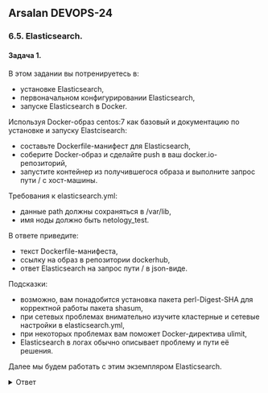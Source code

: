 ## Arsalan DEVOPS-24

### 6.5. Elasticsearch. 

#### Задача 1.

В этом задании вы потренируетесь в:
* установке Elasticsearch,
* первоначальном конфигурировании Elasticsearch,
* запуске Elasticsearch в Docker.

Используя Docker-образ centos:7 как базовый и документацию по установке и запуску Elastcisearch:
* составьте Dockerfile-манифест для Elasticsearch,
* соберите Docker-образ и сделайте push в ваш docker.io-репозиторий,
* запустите контейнер из получившегося образа и выполните запрос пути / c хост-машины.

Требования к elasticsearch.yml:
* данные path должны сохраняться в /var/lib,
* имя ноды должно быть netology_test.

В ответе приведите:
* текст Dockerfile-манифеста,
* ссылку на образ в репозитории dockerhub,
* ответ Elasticsearch на запрос пути / в json-виде.

Подсказки:
* возможно, вам понадобится установка пакета perl-Digest-SHA для корректной работы пакета shasum,
* при сетевых проблемах внимательно изучите кластерные и сетевые настройки в elasticsearch.yml,
* при некоторых проблемах вам поможет Docker-директива ulimit,
* Elasticsearch в логах обычно описывает проблему и пути её решения.

Далее мы будем работать с этим экземпляром Elasticsearch.

<details>
<summary>Ответ</summary>

![task1_1.png](65%2Ftask1_1.png)
![task1_1.5.png](65%2Ftask1_1.5.png)
![task1_2.png](65%2Ftask1_2.png)

https://hub.docker.com/r/arstomorrow/elastic/tags

</details>
